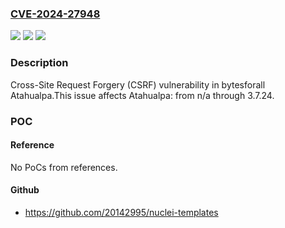 ### [CVE-2024-27948](https://cve.mitre.org/cgi-bin/cvename.cgi?name=CVE-2024-27948)
![](https://img.shields.io/static/v1?label=Product&message=Atahualpa&color=blue)
![](https://img.shields.io/static/v1?label=Version&message=n%2Fa%3C%3D%203.7.24%20&color=brighgreen)
![](https://img.shields.io/static/v1?label=Vulnerability&message=CWE-352%20Cross-Site%20Request%20Forgery%20(CSRF)&color=brighgreen)

### Description

Cross-Site Request Forgery (CSRF) vulnerability in bytesforall Atahualpa.This issue affects Atahualpa: from n/a through 3.7.24.

### POC

#### Reference
No PoCs from references.

#### Github
- https://github.com/20142995/nuclei-templates

